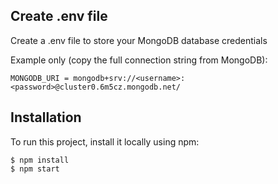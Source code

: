 ## Create .env file

Create a .env file to store your MongoDB database credentials

Example only (copy the full connection string from MongoDB):

```
MONGODB_URI = mongodb+srv://<username>:<password>@cluster0.6m5cz.mongodb.net/
```

## Installation

To run this project, install it locally using npm:

```
$ npm install
$ npm start
```
